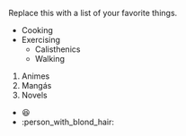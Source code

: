 Replace this with a list of your favorite things.
- Cooking
- Exercising
  - Calisthenics
  - Walking

1.  Animes
2.  Mangás
3.  Novels
- :satisfied:
- :person_with_blond_hair:
